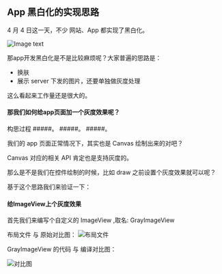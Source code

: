 ## **App 黑白化的实现思路**

4 月 4 日这一天，不少 网站、App 都实现了黑白化。

![Image text](http://192.168.11.214:8087/android-team/androidteamtogether/raw/master/%E6%8A%80%E6%9C%AF%E5%88%86%E4%BA%AB%E4%BC%9A%E8%AE%AE/picture/%E9%BB%91%E7%99%BD%E5%9B%BE.png)


那app开发黑白化是不是比较麻烦呢？大家普遍的思路是：

 - 换肤
 - 展示 server 下发的图片，还要单独做灰度处理

这么看起来工作量还是很大的。


#### **那我们如何给app页面加一个灰度效果呢？**

构思过程
#####。
#####。
#####。

我们的 app 页面正常情况下，其实也是 Canvas 绘制出来的对吧？

Canvas 对应的相关 API 肯定也是支持灰度的。

那么是不是我们在控件绘制的时候，比如 draw 之前设置个灰度效果就可以呢？

基于这个思路我们来验证一下：

#### **给ImageView上个灰度效果**

首先我们来编写个自定义的 ImageView ,取名: GrayImageView

布局文件 与 原始对比图：
![布局文件](/Users/lm9/Desktop/布局文件.png)

GrayImageView 的代码 与 编译对比图：

![对比图](/Users/lm9/Desktop/对比图.png)